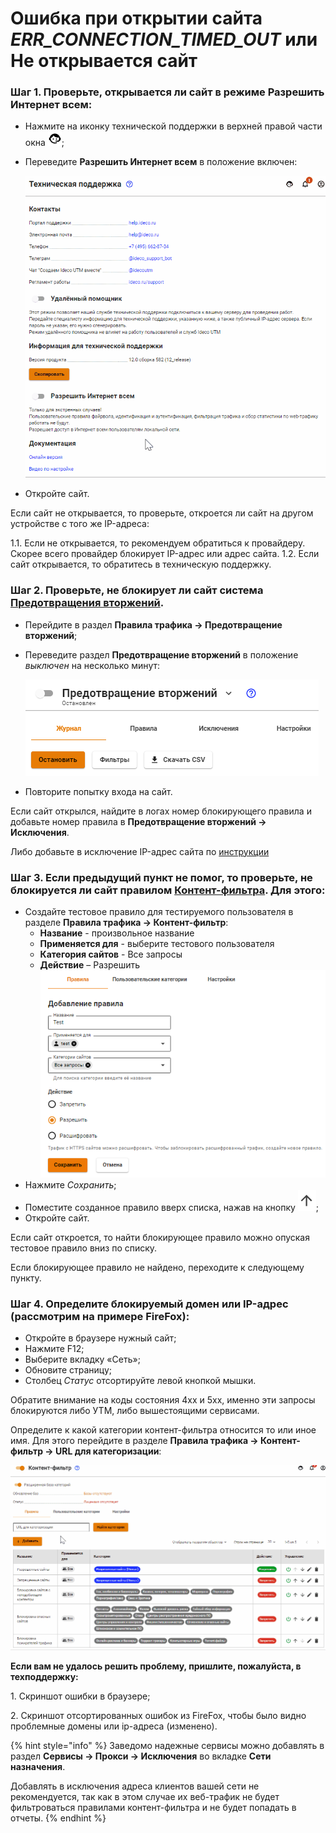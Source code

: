 # Ошибка при открытии сайта *ERR_CONNECTION_TIMED_OUT* или Не открывается сайт

### Шаг 1. Проверьте, открывается ли сайт в режиме **Разрешить Интернет всем**:

* Нажмите на иконку технической поддержки в верхней правой части окна ![](../../.gitbook/assets/icon-help.png);
* Переведите **Разрешить Интернет всем** в положение включен:
  
    ![](../../.gitbook/assets/not-open.gif)

* Откройте сайт.
 
Если сайт не открывается, то проверьте, откроется ли сайт на другом устройстве с того же IP-адреса:

 1\.1\. Если не открывается, то рекомендуем обратиться к провайдеру. Скорее всего провайдер блокирует IP-адрес или адрес сайта.
 1\.2\. Если сайт открывается, то обратитесь в техническую поддержку.

### Шаг 2.	Проверьте, не блокирует ли сайт система [**Предотвращения вторжений**](../settings/access-rules/ips.md). 

* Перейдите в раздел **Правила трафика -> Предотвращение вторжений**;
* Переведите раздел **Предотвращение вторжений** в положение *выключен* на несколько минут:
  
    ![](../../.gitbook/assets/not-open1.png)

* Повторите попытку входа на сайт.

Если сайт открылся, найдите в логах номер блокирующего правила и добавьте номер правила в **Предотвращение вторжений -> Исключения**. 

Либо добавьте в исключение IP-адрес сайта по [инструкции](../settings/access-rules/ips.md#kak-isklyuchit-uzel-iz-obrabotki-sistemoi-ids-ips) 

### Шаг 3.	Если предыдущий пункт не помог, то проверьте, не блокируется ли сайт правилом [Контент-фильтра](../settings/access-rules/content-filter/README.md). Для этого:

* Создайте тестовое правило для тестируемого пользователя в разделе **Правила трафика -> Контент-фильтр**:
    * **Название** - произвольное название
    * **Применяется для** - выберите тестового пользователя 
    * **Категория сайтов** - Все запросы 
    * **Действие** – Разрешить 
    ![](../../.gitbook/assets/not-open2.png)
* Нажмите *Сохранить*;
* Поместите созданное правило вверх списка, нажав на кнопку ![](../../.gitbook/assets/icon-up.png);
* Откройте сайт.
  
Если сайт откроется, то найти блокирующее правило можно опуская тестовое правило вниз по списку. 

Если блокирующее правило не найдено, переходите к следующему пункту. 

### Шаг 4. Определите блокируемый домен или IP-адрес (рассмотрим на примере FireFox):

* Откройте в браузере нужный сайт;
* Нажмите F12;
* Выберите вкладку «Сеть»;
* Обновите страницу; 
* Столбец *Статус* отсортируйте левой кнопкой мышки. 

Обратите внимание на коды состояния 4xx и 5хх, именно эти запросы блокируются либо УТМ, либо вышестоящими сервисами. 

Определите к какой категории контент-фильтра относится то или иное имя. Для этого перейдите в разделе **Правила трафика -> Контент-фильтр -> URL для категоризации**: 

![](../../.gitbook/assets/not-open1.gif)

**Если вам не удалось решить проблему, пришлите, пожалуйста, в техподдержку:** 

1\. Скриншот ошибки в браузере;

2\. Скриншот отсортированных ошибок из FireFox, чтобы было видно проблемные домены или ip-адреса (изменено).

{% hint style="info" %}
Заведомо надежные сервисы можно добавлять в раздел **Сервисы -> Прокси -> Исключения** во вкладке **Сети назначения**. 

Добавлять в исключения адреса клиентов вашей сети не рекомендуется, так как в этом случае их веб-трафик не будет фильтроваться правилами контент-фильтра и не будет попадать в отчеты.
{% endhint %}